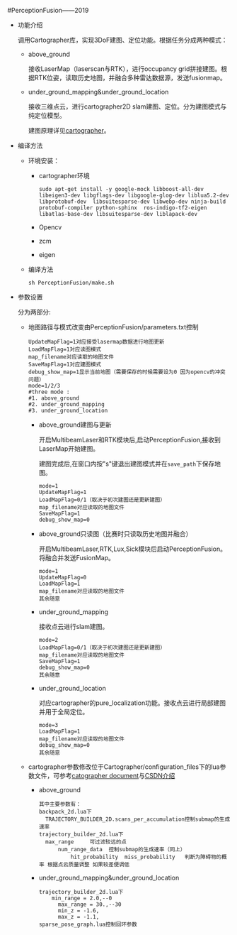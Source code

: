 #PerceptionFusion——2019

- 功能介绍

  调用Cartographer库，实现3DoF建图、定位功能。根据任务分成两种模式：

  - above_ground

    接收LaserMap（laserscan与RTK），进行occupancy grid拼接建图。根据RTK位姿，读取历史地图，并融合多种雷达数据源，发送fusionmap。

  - under_ground_mapping&under_ground_location

    接收三维点云，进行cartographer2D slam建图、定位。分为建图模式与纯定位模型。

    建图原理详见[cartographer](https://github.com/googlecartographer/cartographer)。

- 编译方法

  - 环境安装：

    - cartographer环境

      ```
      sudo apt-get install -y google-mock libboost-all-dev  libeigen3-dev libgflags-dev libgoogle-glog-dev liblua5.2-dev libprotobuf-dev  libsuitesparse-dev libwebp-dev ninja-build protobuf-compiler python-sphinx  ros-indigo-tf2-eigen libatlas-base-dev libsuitesparse-dev liblapack-dev
      ```

    - Opencv
    - zcm
    - eigen

  - 编译方法

    ```
    sh PerceptionFusion/make.sh
    ```

- 参数设置

  分为两部分:

  - 地图路径与模式改变由PerceptionFusion/parameters.txt控制

    ```
    UpdateMapFlag=1对应接受lasermap数据进行地图更新
    LoadMapFlag=1对应读图模式
    map_filename对应读取的地图文件
    SaveMapFlag=1对应建图模式
    debug_show_map=1显示当前地图（需要保存的时候需要设为0 因为opencv的冲突问题）
    mode=1/2/3
    #three mode :
    #1. above_ground
    #2. under_ground_mapping
    #3. under_ground_location
    ```

    - above_ground建图与更新

      开启MultibeamLaser和RTK模块后,启动PerceptionFusion,接收到LaserMap开始建图。

      建图完成后,在窗口内按"s"键退出建图模式并在`save_path`下保存地图。

      ```
      mode=1
      UpdateMapFlag=1
      LoadMapFlag=0/1（取决于初次建图还是更新建图）
      map_filename对应读取的地图文件
      SaveMapFlag=1
      debug_show_map=0
      ```

    - above_ground只读图（比赛时只读取历史地图并融合）

      开启MultibeamLaser,RTK,Lux,Sick模块后启动PerceptionFusion。将融合并发送FusionMap。

      ```
      mode=1
      UpdateMapFlag=0
      LoadMapFlag=1
      map_filename对应读取的地图文件
      其余随意
      ```

    - under_ground_mapping

      接收点云进行slam建图。

      ```
      mode=2
      LoadMapFlag=0/1（取决于初次建图还是更新建图）
      map_filename对应读取的地图文件
      SaveMapFlag=1
      debug_show_map=0
      其余随意
      ```

    - under_ground_location

      对应cartographer的pure_localization功能。接收点云进行局部建图并用于全局定位。

      ```
      mode=3
      LoadMapFlag=1
      map_filename对应读取的地图文件
      debug_show_map=0
      其余随意
      ```

  - cartographer参数修改位于Cartographer/configuration_files下的lua参数文件，可参考[catographer document](https://google-cartographer-ros.readthedocs.io/en/latest/configuration.html)与[CSDN介绍](https://blog.csdn.net/tiancailx/article/details/90757522)

    - above_ground

      ```
      其中主要参数有：
      backpack_2d.lua下
      	TRAJECTORY_BUILDER_2D.scans_per_accumulation控制submap的生成速率
      trajectory_builder_2d.lua下
      	max_range     可过滤较远的点
      		num_range_data  控制submap的生成速率（同上）
        		hit_probability  miss_probability   判断为障碍物的概率 根据点云质量调整 如果较差便调低
      ```

    - under_ground_mapping&under_ground_location

      ```
      trajectory_builder_2d.lua下
      	  min_range = 2.0,--0
            max_range = 30.,--30
            min_z = -1.6,
            max_z = -1.1,
      sparse_pose_graph.lua控制回环参数
      ```

